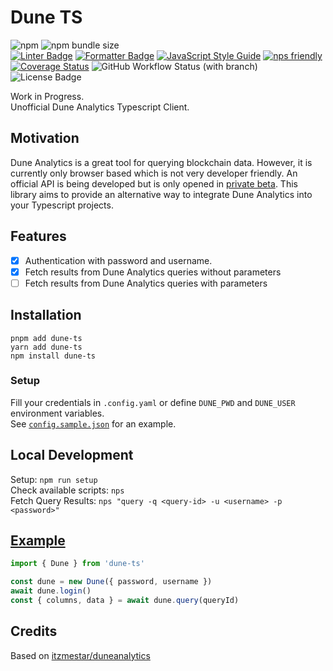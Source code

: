 # Dune TS

![npm](https://img.shields.io/npm/v/dune-ts) ![npm bundle size](https://img.shields.io/bundlephobia/min/dune-ts)  
[![Linter Badge](https://img.shields.io/badge/linter-eslint-8080f2?style=flat-square&logo=eslint)](https://eslint.org)
[![Formatter Badge](https://img.shields.io/badge/formatter-prettier-f8bc45?style=flat-square&logo=prettier)](https://prettier.io)
[![JavaScript Style Guide](https://img.shields.io/badge/code_style-standard-brightgreen.svg)](https://standardjs.com)
[![nps friendly](https://img.shields.io/badge/nps-friendly-blue.svg?style=flat-square)](https://github.com/sezna/nps)  
[![Coverage Status](https://coveralls.io/repos/github/r1oga/dune-ts/badge.svg?branch=main)](https://coveralls.io/github/r1oga/dune-ts?branch=main)
![GitHub Workflow Status (with branch)](https://img.shields.io/github/actions/workflow/status/r1oga/dune-ts/code-quality.yaml?label=Code%20Quality)  
![License Badge](https://img.shields.io/github/license/r1oga/dune-ts)

Work in Progress.  
Unofficial Dune Analytics Typescript Client.

## Motivation

Dune Analytics is a great tool for querying blockchain data.
However, it is currently only browser based which is not very developer friendly. An official API is being developed but
is only opened in [private beta](https://dune.com/docs/api/).
This library aims to provide an alternative way to integrate Dune Analytics into your Typescript projects.

## Features

- [x] Authentication with password and username.
- [x] Fetch results from Dune Analytics queries without parameters
- [ ] Fetch results from Dune Analytics queries with parameters

## Installation

```commandline
pnpm add dune-ts
yarn add dune-ts
npm install dune-ts
```

### Setup

Fill your credentials in `.config.yaml` or define `DUNE_PWD` and `DUNE_USER` environment variables.  
See [`config.sample.json`](config.sample.json) for an example.

## Local Development

Setup: `npm run setup`  
Check available scripts: `nps`  
Fetch Query Results: `nps "query -q <query-id> -u <username> -p <password>"`

## [Example](./example/index.ts)

```typescript
import { Dune } from 'dune-ts'

const dune = new Dune({ password, username })
await dune.login()
const { columns, data } = await dune.query(queryId)
```

## Credits

Based on [itzmestar/duneanalytics](https://github.com/itzmestar/duneanalytics)
